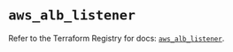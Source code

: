 # `aws_alb_listener`

Refer to the Terraform Registry for docs: [`aws_alb_listener`](https://registry.terraform.io/providers/hashicorp/aws/5.36.0/docs/resources/alb_listener).
